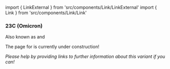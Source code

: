 import { LinkExternal } from 'src/components/Link/LinkExternal'
import { Link } from 'src/components/Link/Link'




<MdxContent filepath="VoCHeader.md'" />

### 23C (Omicron)
Also known as <VarOrLin name="23C (Omicron)" invert={true}/> and <Who name="Omicron" />

<MdxContent filepath="OmicronHeader.md'" />

The page for <VarOrLin name="23C (Omicron)"/> is currently under construction!

_Please help by providing links to further information about this variant if you can!_




